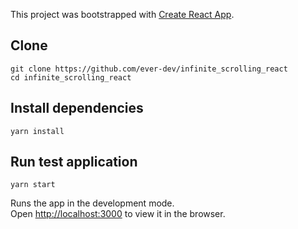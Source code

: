 This project was bootstrapped with [Create React App](https://github.com/facebook/create-react-app).

## Clone

```
git clone https://github.com/ever-dev/infinite_scrolling_react
cd infinite_scrolling_react
```

## Install dependencies
```
yarn install
```

## Run test application
```
yarn start
```
Runs the app in the development mode.<br />
Open [http://localhost:3000](http://localhost:3000) to view it in the browser.
